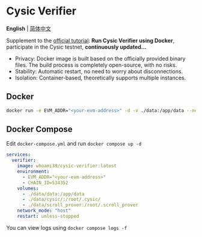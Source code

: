 # Cysic Verifier

**English** | [简体中文](./README.zh-CN.md)

Supplement to the [official tutorial](https://medium.com/@cysic/join-the-cysic-testnet-as-a-verifier-7b9f31674b41): **Run Cysic Verifier using Docker**, participate in the Cysic testnet, **continuously updated...**

- Privacy: Docker image is built based on the officially provided binary files. The build process is completely open-source, with no risks.
- Stability: Automatic restart, no need to worry about disconnections.
- Isolation: Container-based, theoretically supports multiple instances.

## Docker

```bash
docker run -e EVM_ADDR="<your-evm-address>" -d -v ./data:/app/data --network host whoami39/cysic-verifier:latest
```

## Docker Compose

Edit `docker-compose.yml` and run `docker compose up -d`

```yaml
services:
  verifier:
    image: whoami39/cysic-verifier:latest
    environment:
      - EVM_ADDR="<your-evm-address>"
      - CHAIN_ID=534352
    volumes:
      - ./data/data:/app/data
      - ./data/cysic/:/root/.cysic/
      - ./data/scroll_prover:/root/.scroll_prover
    network_mode: "host"
    restart: unless-stopped
```

You can view logs using `docker compose logs -f`
